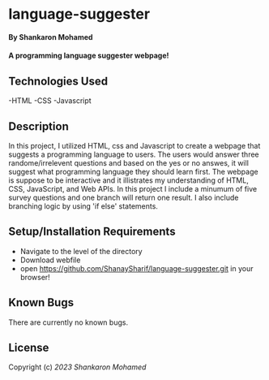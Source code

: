 # language-suggester
#### By Shankaron Mohamed 

#### A programming language suggester webpage!


## Technologies Used
-HTML
-CSS
-Javascript

## Description
In this project, I utilized HTML, css and Javascript to create a webpage that suggests a programming language to users. 
The users would answer three
randome/irrelevent questions and based on the yes or no answes, it will suggest  what programming 
language they should learn first. The webpage is suppose to be interactive and it illistrates my understanding of HTML, CSS, JavaScript, and Web APIs.
In this project I include a minumum of five survey questions and one branch will return one result. I also include branching logic by using 'if else'
statements.

## Setup/Installation Requirements
- Navigate to the level of the directory 
- Download webfile 
- open https://github.com/ShanaySharif/language-suggester.git in your browser!


## Known Bugs
There are currently no known bugs. 

## License
Copyright (c) _2023_ _Shankaron Mohamed_

